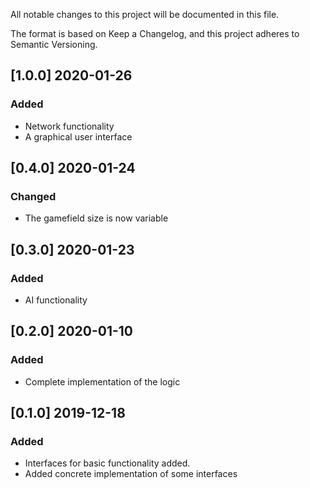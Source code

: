 All notable changes to this project will be documented in this file.

The format is based on Keep a Changelog,
and this project adheres to Semantic Versioning.

## [1.0.0] 2020-01-26
### Added
- Network functionality
- A graphical user interface

## [0.4.0] 2020-01-24
### Changed
- The gamefield size is now variable

## [0.3.0] 2020-01-23
### Added
- AI functionality

## [0.2.0] 2020-01-10
### Added
- Complete implementation of the logic

## [0.1.0] 2019-12-18
### Added
- Interfaces for basic functionality added.
- Added concrete implementation of some interfaces
